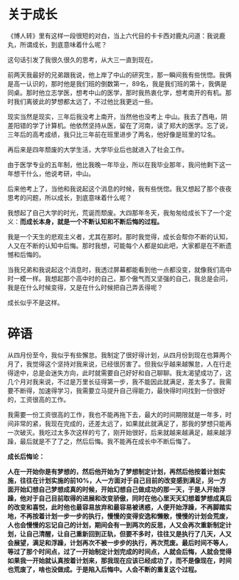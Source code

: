 # 关于成长

《博人转》里有这样一段很短的对白，当上六代目的卡卡西对鹿丸问道：我说鹿丸，所谓成长，到底意味着什么呢？

这句话引发了我很久很久的思考，从大三一直到现在。

前两天我最好的兄弟跟我说，他上岸了中山的研究生，那一瞬间我有些恍惚。我俩是高一认识的，那时他是我们班的倒数第一，89名，我是我们班的第十，我俩是同桌。那时他立志学医，想考中山的医学，那时我热衷化学，想考南开的有机。那时我们离彼此的梦想都太远了，不过他比我更远一些。

现实当然是现实，三年后我没考上南开，当然他也没考上 中山。我去了西电，阴差阳错的学了计算机。他依然坚持从医，留在了河南，读了郑大的医学。忘了说，三年后的高考成绩，我只比三年前在班里进步了两名，他好像是班里的12名。

再后来是四年颓废的大学生活，大学毕业后也就进入了社会工作。

由于医学专业的五年制，他比我晚一年毕业，所以在我毕业那年，我问他剩下这一年想干什么，他说考研，中山。

后来他考上了，当他和我说起这个消息的时候，我有些恍惚。我又想起了那个夜夜思考的问题，所以成长，到底意味着什么呢？

我想起了自己大学的时光，荒诞而颓废。大四那年冬天，我匆匆给成长下了一个定义：**而成长本身，就是一个不断认知和不断后悔的过程。**

我是一个天生的悲观主义者，尤其在那时。那时我觉得，成长会帮你不断的认知，人又在不断的认知中后悔。那时我想，可能每个人都是如此吧，大家都是在不断遗憾和后悔的。

当我兄弟和我说起这个消息时，我透过屏幕都能看到他一点都没变，就像我们高中时一模一样。我想起那个高中时的自己，那个傲气而又坚强的自己，我总是会问，我是在什么时候变得，又是在什么时候把自己弄丢得呢？

成长似乎不是这样。





# 碎语

从四月份至今，我似乎有些懈怠。我制定了很好得计划，从四月份到现在也算两个月了，我觉得这个坚持对我来说，已经很厉害了。但我似乎越来越懈怠，人在行走得途中，总是会迷失方向，此时就需要自己好好和自己聊聊。我太渴望成功了，这几个月对我来说，不过是万里长征得第一步，我不能因此就满足，差太多了。我需要不断得，加速得学习，我需要立马提升自己得能力，最快得时间找到一份很好的，工资很高的工作。

我需要一份工资很高的工作，我也不能再拖下去，最大的时间期限就是一年多，时间非常的紧，我现在完成的，还差太远了，如果就此就满足了，那我的梦想只能再一次破灭。我吃过太多次这样的亏了，刚开始很好，后来就越来越满足，越来越浮躁，最后就是不了了之，然后后悔。我不能再在成长中不断后悔了。



**成长后悔论：**

**人在一开始你是有梦想的，然后他开始为了梦想制定计划，再然后他按着计划实施，往往在计划实施的前10%，人一方面对于自己目前的改变感到满足，另一方面开始幻想自己梦想成真的时候，开始幻想自己做成功的那一天，于是人开始浮躁，他对于自己目前取得的进展和改变骄傲，同时在他心里天天幻想着梦想成真后的改变和喜悦，此时他也最容易放弃和最容易被诱惑，人便开始浮躁，不再脚踏实地，不再按着计划一步一步的执行，慢慢的变得安逸和懒散，慢慢的计划会荒废，人也会慢慢的忘记自己的计划，期间会有一到两次的反思，人又会再次重新制定计划，让自己清醒，让自己重新回到正轨，但要不多时，往往又是执行了几天，人又会展望，满足和浮躁，计划再次不被一步步的执行，再次荒废。最后时间不等人，等过了那个时间点，过了一开始制定计划完成的时间点，人就会后悔，人就会觉得如果我一开始就认真按着计划来，那我现在应该已经成功了，而不是像现在，时间也荒废了，啥也没做成。于是陷入后悔中。人会不断的重复这个过程。**